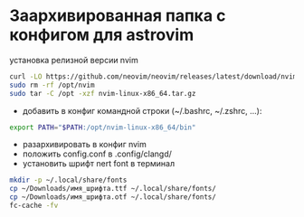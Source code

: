 # Заархивированная папка с конфигом для astrovim


установка релизной версии nvim
```bash
curl -LO https://github.com/neovim/neovim/releases/latest/download/nvim-linux-x86_64.tar.gz
sudo rm -rf /opt/nvim
sudo tar -C /opt -xzf nvim-linux-x86_64.tar.gz
```
- добавить в конфиг командной строки (~/.bashrc, ~/.zshrc, ...):
```bash
export PATH="$PATH:/opt/nvim-linux-x86_64/bin"
```
- разархивировать в конфиг nvim
- положить config.conf в .config/clangd/
- установить шрифт nert font в терминал
```bash
mkdir -p ~/.local/share/fonts
cp ~/Downloads/имя_шрифта.ttf ~/.local/share/fonts/
cp ~/Downloads/имя_шрифта.otf ~/.local/share/fonts/
fc-cache -fv
```
